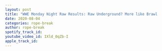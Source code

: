 ```yaml
---
layout: post
title: "WWE Monday Night Raw Results: Raw Underground? More like Brawl for bad ratings!"
date: 2020-08-04
categories: rope-break
author: rope-break
spotify_track_id: 
youtube_video_id: IXld_0qZb-I
apple_track_id: 
---
```

